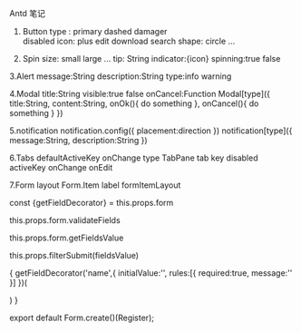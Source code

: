 Antd 笔记

1. Button
type : primary  dashed   damager  
disabled
icon: plus edit download search 
shape: circle ...

2. Spin
size: small large ...
tip: String
<Spin><Component /></Spin>
indicator:{icon}
spinning:true false

3.Alert
message:String
description:String
type:info warning

4.Modal
title:String
visible:true false
onCancel:Function
Modal[type]({
  title:String,
  content:String,
  onOk(){
    do something
  },
  onCancel(){
    do something
  }
})

5.notification
notification.config({
  placement:direction
})
notification[type]({
  message:String,
  description:String
})

6.Tabs 
  defaultActiveKey  onChange  type
TabPane
  tab  key  disabled  activeKey  onChange  onEdit

7.Form
  layout
Form.Item
  label  formItemLayout

const {getFieldDecorator} = this.props.form

this.props.form.validateFields

this.props.form.getFieldsValue

this.props.filterSubmit(fieldsValue)

{
  getFieldDecorator('name',{
    initialValue:'',
    rules:[{
      required:true,
      message:''
    }]
  })(
    
  )
}

export default Form.create()(Register);
